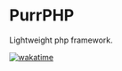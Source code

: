 # PurrPHP

Lightweight php framework.

[![wakatime](https://wakatime.com/badge/github/meowprd/PurrPHP.svg)](https://wakatime.com/badge/github/meowprd/PurrPHP)